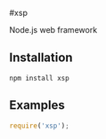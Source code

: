#xsp

Node.js web framework

## Installation

    npm install xsp
    
## Examples

```javascript
require('xsp'); 
```